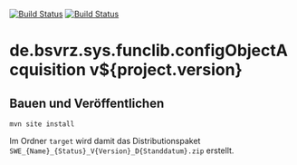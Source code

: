 [![Build Status](https://travis-ci.org/bitctrl/de.bsvrz.sys.funclib.configObjectAcquisition.svg?branch=master)](https://travis-ci.org/bitctrl/de.bsvrz.sys.funclib.configObjectAcquisition)
[![Build Status](https://api.bintray.com/packages/bitctrl/maven/de.bsvrz.sys.funclib.configObjectAcquisition/images/download.svg)](https://bintray.com/bitctrl/maven/de.bsvrz.sys.funclib.configObjectAcquisition)

de.bsvrz.sys.funclib.configObjectAcquisition v${project.version}
===================================================


Bauen und Veröffentlichen
-------------------------

    mvn site install

Im Ordner `target` wird damit das Distributionspaket
`SWE_{Name}_{Status}_V{Version}_D{Standdatum}.zip` erstellt.

